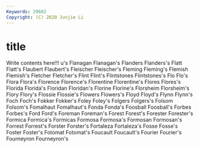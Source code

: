 ```yaml
---
Keywords: 29602
Copyright: (C) 2020 Junjie Li
---
```


# title

Write contents here!!!
u's 
Flanagan 
Flanagan's 
Flanders 
Flanders's 
Flatt 
Flatt's 
Flaubert 
Flaubert's 
Fleischer
Fleischer's 
Fleming 
Fleming's 
Flemish 
Flemish's 
Fletcher 
Fletcher's 
Flint 
Flint's 
Flintstones
Flintstones's 
Flo 
Flo's 
Flora 
Flora's 
Florence 
Florence's 
Florentine 
Florentine's 
Flores
Flores's 
Florida 
Florida's 
Floridan 
Floridan's 
Florine 
Florine's 
Florsheim 
Florsheim's 
Flory
Flory's 
Flossie 
Flossie's 
Flowers 
Flowers's 
Floyd 
Floyd's 
Flynn 
Flynn's 
Foch
Foch's 
Fokker 
Fokker's 
Foley 
Foley's 
Folgers 
Folgers's 
Folsom 
Folsom's 
Fomalhaut
Fomalhaut's 
Fonda 
Fonda's 
Foosball 
Foosball's 
Forbes 
Forbes's 
Ford 
Ford's 
Foreman
Foreman's 
Forest 
Forest's 
Forester 
Forester's 
Formica 
Formica's 
Formicas 
Formosa 
Formosa's
Formosan 
Formosan's 
Forrest 
Forrest's 
Forster 
Forster's 
Fortaleza 
Fortaleza's 
Fosse 
Fosse's
Foster 
Foster's 
Fotomat 
Fotomat's 
Foucault 
Foucault's 
Fourier 
Fourier's 
Fourneyron 
Fourneyron's
